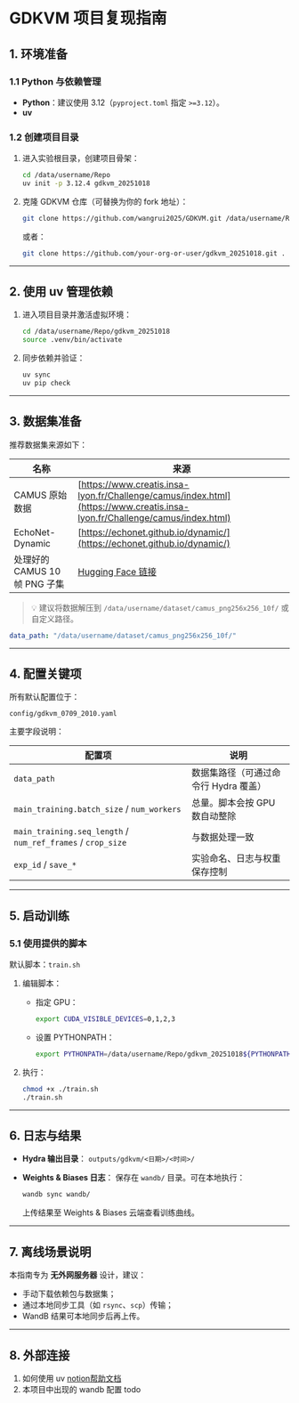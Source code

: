 # GDKVM 项目复现指南

## 1. 环境准备

### 1.1 Python 与依赖管理

* **Python**：建议使用 3.12（`pyproject.toml` 指定 `>=3.12`）。
* **uv**


### 1.2 创建项目目录

1. 进入实验根目录，创建项目骨架：

   ```bash
   cd /data/username/Repo
   uv init -p 3.12.4 gdkvm_20251018
   ```
2. 克隆 GDKVM 仓库（可替换为你的 fork 地址）：

   ```bash
   git clone https://github.com/wangrui2025/GDKVM.git /data/username/Repo/gdkvm_20251018
   ```

   或者：

   ```bash
   git clone https://github.com/your-org-or-user/gdkvm_20251018.git .
   ```

---

## 2. 使用 uv 管理依赖

1. 进入项目目录并激活虚拟环境：

   ```bash
   cd /data/username/Repo/gdkvm_20251018
   source .venv/bin/activate
   ```
2. 同步依赖并验证：

   ```bash
   uv sync
   uv pip check
   ```

---

## 3. 数据集准备

推荐数据集来源如下：

| 名称                    | 来源                                                                                                                         |
| --------------------- | -------------------------------------------------------------------------------------------------------------------------- |
| CAMUS 原始数据            | [https://www.creatis.insa-lyon.fr/Challenge/camus/index.html](https://www.creatis.insa-lyon.fr/Challenge/camus/index.html) |
| EchoNet-Dynamic       | [https://echonet.github.io/dynamic/](https://echonet.github.io/dynamic/)                                                   |
| 处理好的 CAMUS 10帧 PNG 子集 | [Hugging Face 链接](https://huggingface.co/datasets/miyuki17/camus_png256x256_10f_20250709)                                  |

> 💡 建议将数据解压到 `/data/username/dataset/camus_png256x256_10f/` 或自定义路径。

```yaml
data_path: "/data/username/dataset/camus_png256x256_10f/"
```

---

## 4. 配置关键项

所有默认配置位于：

```
config/gdkvm_0709_2010.yaml
```

主要字段说明：

| 配置项                                                         | 说明                     |
| ----------------------------------------------------------- | ---------------------- |
| `data_path`                                                 | 数据集路径（可通过命令行 Hydra 覆盖） |
| `main_training.batch_size` / `num_workers`                  | 总量。脚本会按 GPU 数自动整除      |
| `main_training.seq_length` / `num_ref_frames` / `crop_size` | 与数据处理一致                |
| `exp_id` / `save_*`                                         | 实验命名、日志与权重保存控制         |

---

## 5. 启动训练

### 5.1 使用提供的脚本

默认脚本：`train.sh`

1. 编辑脚本：

   * 指定 GPU：

     ```bash
     export CUDA_VISIBLE_DEVICES=0,1,2,3
     ```
   * 设置 PYTHONPATH：

     ```bash
     export PYTHONPATH=/data/username/Repo/gdkvm_20251018${PYTHONPATH:+:$PYTHONPATH}
     ```
2. 执行：
   ```bash
   chmod +x ./train.sh
   ./train.sh
   ```

---

## 6. 日志与结果

* **Hydra 输出目录**：
  `outputs/gdkvm/<日期>/<时间>/`
* **Weights & Biases 日志**：
  保存在 `wandb/` 目录。可在本地执行：

  ```bash
  wandb sync wandb/
  ```

  上传结果至 Weights & Biases 云端查看训练曲线。

---

## 7. 离线场景说明

本指南专为 **无外网服务器** 设计，建议：

* 手动下载依赖包与数据集；
* 通过本地同步工具（如 `rsync`、`scp`）传输；
* WandB 结果可本地同步后再上传。

---

## 8. 外部连接
1. 如何使用 uv [notion帮助文档](https://how2research.notion.site/uv-28fa44e48b9b80e396b3df9e2c8d9cdf)
2. 本项目中出现的 wandb 配置 todo